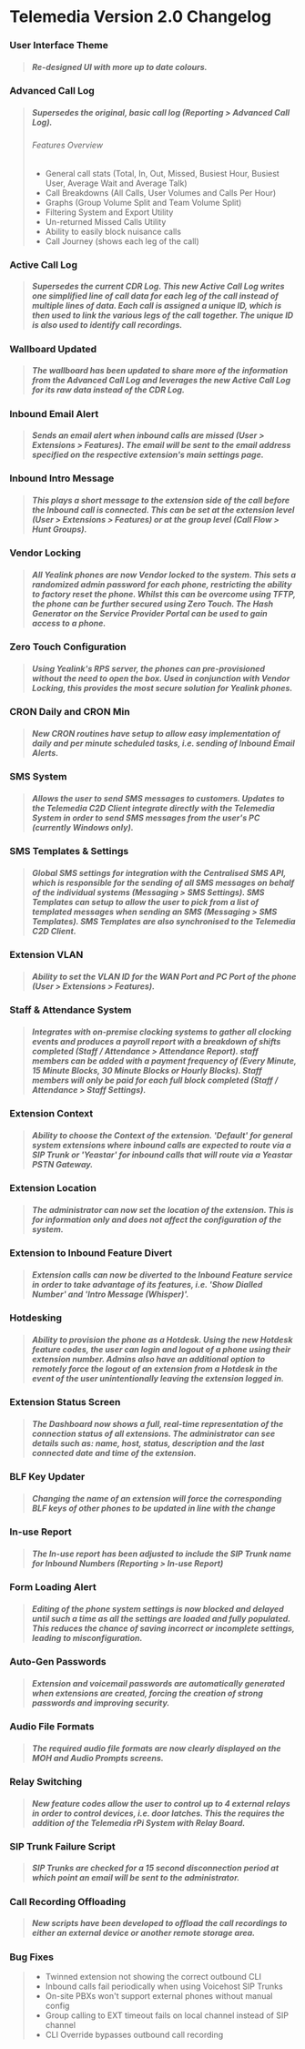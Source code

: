 # Telemedia Version 2.0 Changelog



### User Interface Theme

> ##### Re-designed UI with more up to date colours.

### Advanced Call Log

> ##### Supersedes the original, basic call log (Reporting > Advanced Call Log).
> 
> ###### _Features Overview_
> * General call stats (Total, In, Out, Missed, Busiest Hour, Busiest User, Average Wait and Average Talk)
> * Call Breakdowns (All Calls, User Volumes and Calls Per Hour)
> * Graphs (Group Volume Split and Team Volume Split)
> * Filtering System and Export Utility
> * Un-returned Missed Calls Utility
> * Ability to easily block nuisance calls
> * Call Journey (shows each leg of the call)

### Active Call Log

> ##### Supersedes the current CDR Log.  This new Active Call Log writes one simplified line of call data for each leg of the call instead of multiple lines of data.  Each call is assigned a unique ID, which is then used to link the various legs of the call together. The unique ID is also used to identify call recordings.

### Wallboard Updated

> ##### The wallboard has been updated to share more of the information from the Advanced Call Log and leverages the new Active Call Log for its raw data instead of the CDR Log.

### Inbound Email Alert

> ##### Sends an email alert when inbound calls are missed (User > Extensions > Features).  The email will be sent to the email address specified on the respective extension's main settings page.

### Inbound Intro Message

> ##### This plays a short message to the extension side of the call before the Inbound call is connected.  This can be set at the extension level (User > Extensions > Features) or at the group level (Call Flow > Hunt Groups).

### Vendor Locking

> ##### All Yealink phones are now Vendor locked to the system.  This sets a randomized admin password for each phone, restricting the ability to factory reset the phone.  Whilst this can be overcome using TFTP, the phone can be further secured using Zero Touch.  The Hash Generator on the Service Provider Portal can be used to gain access to a phone.

### Zero Touch Configuration

> ##### Using Yealink's RPS server, the phones can pre-provisioned without the need to open the box.  Used in conjunction with Vendor Locking, this provides the most secure solution for Yealink phones.

### CRON Daily and CRON Min

> ##### New CRON routines have setup to allow easy implementation of daily and per minute scheduled tasks, i.e. sending of Inbound Email Alerts.

### SMS System

> ##### Allows the user to send SMS messages to customers.  Updates to the Telemedia C2D Client integrate directly with the Telemedia System in order to send SMS messages from the user's PC (currently Windows only).

### SMS Templates & Settings

> ##### Global SMS settings for integration with the Centralised SMS API, which is responsible for the sending of all SMS messages on behalf of the individual systems (Messaging > SMS Settings).  SMS Templates can setup to allow the user to pick from a list of templated messages when sending an SMS (Messaging > SMS Templates).  SMS Templates are also synchronised to the Telemedia C2D Client.

### Extension VLAN

> ##### Ability to set the VLAN ID for the WAN Port and PC Port of the phone (User > Extensions > Features).

### Staff & Attendance System

> ##### Integrates with on-premise clocking systems to gather all clocking events and produces a payroll report with a breakdown of shifts completed (Staff / Attendance > Attendance Report).  staff members can be added with a payment frequency of (Every Minute, 15 Minute Blocks, 30 Minute Blocks or Hourly Blocks).  Staff members will only be paid for each full block completed (Staff / Attendance > Staff Settings).

### Extension Context

> ##### Ability to choose the Context of the extension.  'Default' for general system extensions where inbound calls are expected to route via a SIP Trunk or 'Yeastar' for inbound calls that will route via a Yeastar PSTN Gateway.

### Extension Location

> ##### The administrator can now set the location of the extension.  This is for information only and does not affect the configuration of the system.

### Extension to Inbound Feature Divert

> ##### Extension calls can now be diverted to the Inbound Feature service in order to take advantage of its features, i.e. 'Show Dialled Number' and 'Intro Message (Whisper)'.

### Hotdesking

> ##### Ability to provision the phone as a Hotdesk.  Using the new Hotdesk feature codes, the user can login and logout of a phone using their extension number.  Admins also have an additional option to remotely force the logout of an extension from a Hotdesk in the event of the user unintentionally leaving the extension logged in.

### Extension Status Screen

> ##### The Dashboard now shows a full, real-time representation of the connection status of all extensions. The administrator can see details such as: name, host, status, description and the last connected date and time of the extension.

### BLF Key Updater

> ##### Changing the name of an extension will force the corresponding BLF keys of other phones to be updated in line with the change

### In-use Report

> ##### The In-use report has been adjusted to include the SIP Trunk name for Inbound Numbers (Reporting > In-use Report)

### Form Loading Alert

> ##### Editing of the phone system settings is now blocked and delayed until such a time as all the settings are loaded and fully populated.  This reduces the chance of saving incorrect or incomplete settings, leading to misconfiguration.

### Auto-Gen Passwords

> ##### Extension and voicemail passwords are automatically generated when extensions are created, forcing the creation of strong passwords and improving security.

### Audio File Formats

> ##### The required audio file formats are now clearly displayed on the MOH and Audio Prompts screens.

### Relay Switching

> ##### New feature codes allow the user to control up to 4 external relays in order to control devices, i.e. door latches.  This the requires the addition of the Telemedia rPi System with Relay Board.

### SIP Trunk Failure Script

> ##### SIP Trunks are checked for a 15 second disconnection period at which point an email will be sent to the administrator.

### Call Recording Offloading

> ##### New scripts have been developed to offload the call recordings to either an external device or another remote storage area.



### Bug Fixes

>* Twinned extension not showing the correct outbound CLI
>* Inbound calls fail periodically when using Voicehost SIP Trunks
>* On-site PBXs won't support external phones without manual config
>* Group calling to EXT timeout fails on local channel instead of SIP channel
>* CLI Override bypasses outbound call recording

